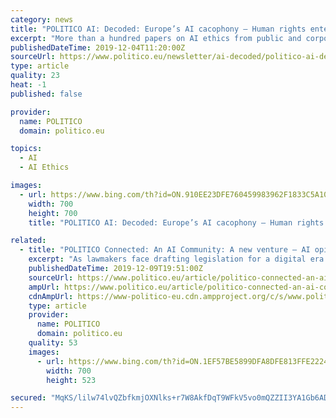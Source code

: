 ```yaml
---
category: news
title: "POLITICO AI: Decoded: Europe’s AI cacophony — Human rights enter AI debate — Who’s liable for AI harms?"
excerpt: "More than a hundred papers on AI ethics from public and corporate expert panels have already explored this problem. But principles remain toothless as long as they lack any legal mechanism to hold the powerful to account, the human rights activists suggest. Which is where human rights law comes in: The idea is to come up with a codified ..."
publishedDateTime: 2019-12-04T11:20:00Z
sourceUrl: https://www.politico.eu/newsletter/ai-decoded/politico-ai-decoded-europes-ai-cacophony-human-rights-enter-ai-debate-whos-liable-for-ai-harms/
type: article
quality: 23
heat: -1
published: false

provider:
  name: POLITICO
  domain: politico.eu

topics:
  - AI
  - AI Ethics

images:
  - url: https://www.bing.com/th?id=ON.910EE23DFE760459983962F1833C5A10
    width: 700
    height: 700
    title: "POLITICO AI: Decoded: Europe’s AI cacophony — Human rights enter AI debate — Who’s liable for AI harms?"

related:
  - title: "POLITICO Connected: An AI Community: A new venture — AI opinions — Upcoming summit"
    excerpt: "As lawmakers face drafting legislation for a digital era for which many of their traditional models of policymaking have become outdated, I’ll follow how they think AI should be deployed and how they handle questions of safety, liability and ethics — whether it’s for the labor market, inside the connected cars roaming Europe’s streets ..."
    publishedDateTime: 2019-12-09T19:51:00Z
    sourceUrl: https://www.politico.eu/article/politico-connected-an-ai-community-a-new-venture-ai-opinions-an-upcoming-summit/
    ampUrl: https://www.politico.eu/article/politico-connected-an-ai-community-a-new-venture-ai-opinions-an-upcoming-summit/amp/
    cdnAmpUrl: https://www-politico-eu.cdn.ampproject.org/c/s/www.politico.eu/article/politico-connected-an-ai-community-a-new-venture-ai-opinions-an-upcoming-summit/amp/
    type: article
    provider:
      name: POLITICO
      domain: politico.eu
    quality: 53
    images:
      - url: https://www.bing.com/th?id=ON.1EF57BE5899DFA8DFE813FFE22244405
        width: 700
        height: 523

secured: "MqKS/lilw74lvQZbfkmjOXNlks+r7W8AkfDqT9WFkV5vo0mQZZII3YA1Gb6ADxkBnBiG2G40zZxloB/cpsWnvLCPljqeqv/kG8Do4SvtgzHs6w/z2wM84DaDZylrh1oRzBT+d1K461VixJkmle9H+Rj7sijOfXl536CNkCfcwCg+bNecwpcdjMGkevPdsbR9tP3htZxicOOycp0b9vs+82VIaTafHFSkc0rdRnPbXtCyz069e5u4sXVEbVDKcq+NOJbFZz+CQelkftYLVbM/mg==;HM8HJ0E3BaVt+o8ECG8AXA=="
---
```



